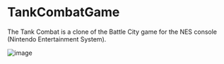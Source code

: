 # TankCombatGame
The Tank Combat is a clone of the Battle City game for the NES console (Nintendo Entertainment System).

![image](https://i.imgur.com/ZpZeDNG.jpg)
